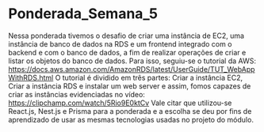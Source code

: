 # Ponderada_Semana_5

Nessa ponderada tivemos o desafio de criar uma instância de EC2, uma instância de banco de dados na RDS e um frontend integrado com o backend e com o banco de dados, a fim de realizar operações de criar e listar os objetos do banco de dados.
Para isso, seguiu-se o tutorial da AWS: https://docs.aws.amazon.com/AmazonRDS/latest/UserGuide/TUT_WebAppWithRDS.html
O tutorial é dividido em três partes: Criar a instância EC2, Criar a instância RDS e instalar um web server e assim, fomos capazes de criar as instâncias evidenciadas no vídeo: https://clipchamp.com/watch/5Rio9E0ktCv
Vale citar que utilizou-se React.js, Nest.js e Prisma para a ponderada e a escolha se deu por fins de aprendizado de usar as mesmas tecnologias usadas no projeto do módulo.